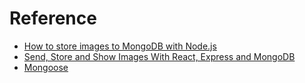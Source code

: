 # Reference 

* [How to store images to MongoDB with Node.js](https://medium.com/@alvenw/how-to-store-images-to-mongodb-with-node-js-fb3905c37e6d)
* [Send, Store and Show Images With React, Express and MongoDB](https://medium.com/@colinrlly/send-store-and-show-images-with-react-express-and-mongodb-592bc38a9ed)
* [Mongoose](https://mongoosejs.com/)

